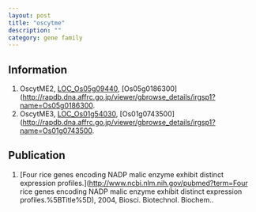 ```yaml
---
layout: post
title: "oscytme"
description: ""
category: gene family
---
```


## Information
1. OscytME2, [LOC_Os05g09440](http://rice.plantbiology.msu.edu/cgi-bin/ORF_infopage.cgi?orf=LOC_Os05g09440), [Os05g0186300](http://rapdb.dna.affrc.go.jp/viewer/gbrowse_details/irgsp1?name=Os05g0186300.
2. OscytME3, [LOC_Os01g54030](http://rice.plantbiology.msu.edu/cgi-bin/ORF_infopage.cgi?orf=LOC_Os01g54030), [Os01g0743500](http://rapdb.dna.affrc.go.jp/viewer/gbrowse_details/irgsp1?name=Os01g0743500.

## Publication
1. [Four rice genes encoding NADP malic enzyme exhibit distinct expression profiles.](http://www.ncbi.nlm.nih.gov/pubmed?term=Four rice genes encoding NADP malic enzyme exhibit distinct expression profiles.%5BTitle%5D), 2004, Biosci. Biotechnol. Biochem..


